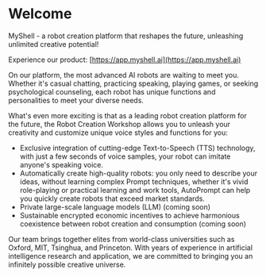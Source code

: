 # Welcome

MyShell - a robot creation platform that reshapes the future, unleashing unlimited creative potential!

Experience our product: [https://app.myshell.ai](https://app.myshell.ai)

On our platform, the most advanced AI robots are waiting to meet you. Whether it's casual chatting, practicing speaking, playing games, or seeking psychological counseling, each robot has unique functions and personalities to meet your diverse needs.

What's even more exciting is that as a leading robot creation platform for the future, the Robot Creation Workshop allows you to unleash your creativity and customize unique voice styles and functions for you:

* Exclusive integration of cutting-edge Text-to-Speech (TTS) technology, with just a few seconds of voice samples, your robot can imitate anyone's speaking voice.
* Automatically create high-quality robots: you only need to describe your ideas, without learning complex Prompt techniques, whether it's vivid role-playing or practical learning and work tools, AutoPrompt can help you quickly create robots that exceed market standards.
* Private large-scale language models (LLM) (coming soon)
* Sustainable encrypted economic incentives to achieve harmonious coexistence between robot creation and consumption (coming soon)

Our team brings together elites from world-class universities such as Oxford, MIT, Tsinghua, and Princeton. With years of experience in artificial intelligence research and application, we are committed to bringing you an infinitely possible creative universe.